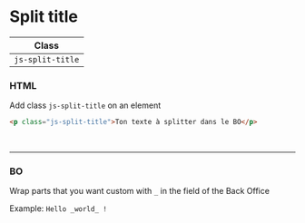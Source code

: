 # Split title

| Class
| :-----: |
 `js-split-title` |

### HTML
Add class `js-split-title` on an element 

``` html
<p class="js-split-title">Ton texte à splitter dans le BO</p>
```

<br/>

***

### BO
Wrap parts that you want custom with `_` in the field of the Back Office

Example: `Hello _world_ !`
